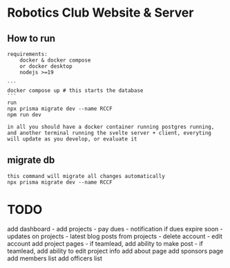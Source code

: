 # Robotics Club Website & Server

## How to run

    requirements:
        docker & docker compose 
        or docker desktop
        nodejs >=19
    
    ```
    docker compose up # this starts the database
    ```
    run
    npx prisma migrate dev --name RCCF
    npm run dev

    in all you should have a docker container running postgres running, and another terminal running the svelte server + client, everyting will update as you develop, or evaluate it

## migrate db

    this command will migrate all changes automatically
    npx prisma migrate dev --name RCCF

# TODO

add dashboard
    - add projects
    - pay dues
        - notification if dues expire soon
        - updates on projects
        - latest blog posts from projects
    - delete account
    - edit account
add project pages
    - if teamlead, add ability to make post
    - if teamlead, add ability to edit project info
add about page
add sponsors page
add members list
add officers list
